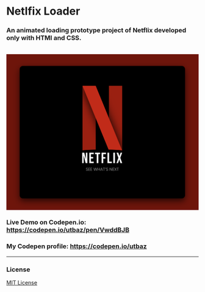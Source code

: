 # Netlfix Loader

### An animated loading prototype project of Netflix developed only with HTMl and CSS.
<br/>
<img align="center" src="https://github.com/Uzafar90/Netflix_loader/blob/master/netflix_loader.png"/>
<br/>

### Live Demo on Codepen.io:  https://codepen.io/utbaz/pen/VwddBJB

### My Codepen profile:  https://codepen.io/utbaz

<hr/>

### License
[MIT License](LICENSE)
